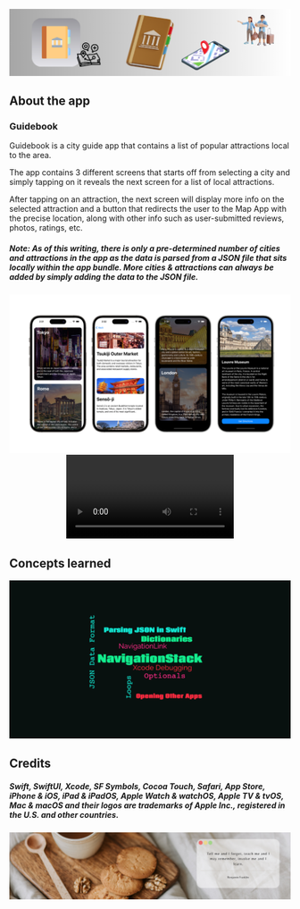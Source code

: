 ![Header Banner](DocAssets/HeaderBanner.png)

## About the app

### Guidebook

Guidebook is a city guide app that contains a list of popular attractions local to the area.

The app contains 3 different screens that starts off from selecting a city and simply tapping on it reveals the next screen for a list of local attractions.

After tapping on an attraction, the next screen will display more info on the selected attraction and a button that redirects the user to the Map App with the precise location, along with other info such as user-submitted reviews, photos, ratings, etc.

##### Note: *As of this writing, there is only a pre-determined number of cities and attractions in the app as the data is parsed from a JSON file that sits locally within the app bundle. More cities & attractions can always be added by simply adding the data to the JSON file.*

<p align="center">
    <img src="DocAssets/AppScreenshots.png">
    <video src="DocAssets/AppPreview.mp4"></video>
</p>

## Concepts learned

<p align="center">
    <img src="DocAssets/Project05-Concepts.png">
</p>

## Credits

##### *Swift, SwiftUI, Xcode, SF Symbols, Cocoa Touch, Safari, App Store, iPhone & iOS, iPad & iPadOS, Apple Watch & watchOS, Apple TV & tvOS, Mac & macOS and their logos are trademarks of Apple Inc., registered in the U.S. and other countries.*

![Footer Banner](DocAssets/FooterBanner.png)